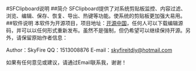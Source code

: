 #SFClipboard说明
##简介
SFClipboard提供了对系统剪贴板监控、内容过滤、浏览、编辑、保存、恢复、导出、热键等功能。使系统的剪贴板更加强大易用。
##软件说明
本软件为开源项目，项目地址：[开源中国](http://git.oschina.net/skyfireitdiy/SFClipboard)，任何人可以下载编辑源码，并可以以任何形式重新发布。虽然不是强制，但仍希望可以继续保持开源。另外，请保留原始作者信息：

Author：SkyFire
QQ：1513008876
E-mail：skyfireitdiy@hotmail.com

如果有任何意见或建议，请通过Email联系我，谢谢！